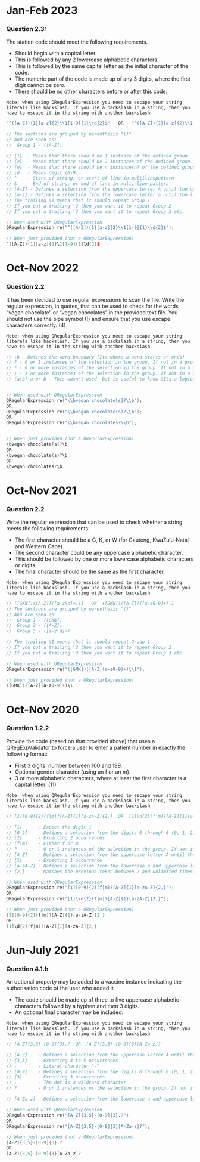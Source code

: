 # Jan-Feb 2023
### Question 2.3:
The station code should meet the following requirements.
- Should begin with a capital letter.
- This is followed by any 2 lowercase alphabetic characters.
- This is followed by the same capital letter as the initial character of the code.
- The numeric part of the code is made up of any 3 digits, where the first digit cannot be zero.
- There should be no other characters before or after this code.

`Note: when using QRegularExpression you need to escape your string literals like backslash. If you use a backslash in a string, then you have to escape it in the string with another backslash`

```c++
"^([A-Z]){1}[a-z]{2}\\1[1-9]{1}\\d{2}$"   OR   "^([A-Z]){1}[a-z]{2}\\1[1-9]{1}[0-9]{2}$"

// The sections are grouped by parenthesis "()"
// And are seen as:
//  Group 1 - ([A-Z])

// {1}  - Means that there should be 1 instance of the defined group
// {2}  - Means that there should be 2 instances of the defined group
// {n}  - Means that there should be n instance(n) of the defined group (replace n with an integer)
// \d   - Means digit (0-9)
// ^    - Start of string, or start of line in multilinepattern
// $    - End of string, or end of line in multi-line pattern
// [A-Z] - Defines a selection from the uppercase letter A until the uppercase letter Z
// [a-z] - Defines a selection from the lowercase letter a until the lowercase letter z
// The trailing \1 means that it should repeat Group 1
// If you put a trailing \2 then you want it to repeat Group 2
// If you put a trailing \3 then you want it to repeat Group 3 etc.

// When used with QRegularExpression
QRegularExpression re("^([A-Z]){1}[a-z]{2}\\1[1-9]{1}\\d{2}$");

// When just provided (not a QRegularExpression)
^([A-Z]){1}[a-z]{2}\1[1-9]{1}\d{2}$
```

# Oct-Nov 2022
### Question 2.2
It has been decided to use regular expressions to scan the file. Write the regular
expression, in quotes, that can be used to check for the words “vegan chocolate” or
“vegan chocolates” in the provided text file. You should not use the pipe symbol (|) and
ensure that you use escape characters correctly. (4)

`Note: when using QRegularExpression you need to escape your string literals like backslash. If you use a backslash in a string, then you have to escape it in the string with another backslash`

```c++
// \b - Defines the word boundary (Its where a word starts or ends)
// ? - 0 or 1 instances of the selection in the group. If not in a group, then it relates to value before it.
// * - 0 or more instances of the selection in the group. If not in a group, then it relates to value before it.
// + - 1 or more instances of the selection in the group. If not in a group, then it relates to value before it.
// (a|b) a or b - This wasn't used, but is useful to know (Its a logical OR)


// When used with QRegularExpression
QRegularExpression re("\\bvegan chocolate[s]?\\b");
OR
QRegularExpression re("\\bvegan chocolate(s)?\\b");
OR
QRegularExpression re("\\bvegan chocolates?\\b");


// When just provided (not a QRegularExpression)
\bvegan chocolate[s]?\b
OR
\bvegan chocolate(s)?\b
OR
\bvegan chocolates?\b
```

# Oct-Nov 2021
### Question 2.2
Write the regular expression that can be used to check whether a string meets the following requirements:
- The first character should be a G, K, or W (for Gauteng, KwaZulu-Natal and Western Cape).
- The second character could be any uppercase alphabetic character.
- This should be followed by one or more lowercase alphabetic characters or digits.
- The final character should be the same as the first character.

`Note: when using QRegularExpression you need to escape your string literals like backslash. If you use a backslash in a string, then you have to escape it in the string with another backslash`

```c++
// ([GKW])([A-Z])([a-z\d]+)\1   OR  ([GKW])([A-Z])([a-z0-9]+)\1
// The sections are grouped by parenthesis "()"
// And are seen as:
//  Group 1 - ([GKW])
//  Group 2 - ([A-Z])
//  Group 3 - ([a-z\d]+)

// The trailing \1 means that it should repeat Group 1
// If you put a trailing \2 then you want it to repeat Group 2
// If you put a trailing \3 then you want it to repeat Group 3 etc.

// When used with QRegularExpression
QRegularExpression re("([GMK])([A-Z](a-z0-9)+)\\1");

// When just provided (not a QRegularExpression)
([GMK])([A-Z](a-z0-9)+)\1
```

# Oct-Nov 2020
### Question 1.2.2
Provide the code (based on that provided above) that uses a QRegExpValidator to force a user to enter a patient number in exactly the following format:
- First 3 digits: number between 100 and 199.
- Optional gender character (using an f or an m).
- 3 or more alphabetic characters, where at least the first character is a capital letter. (11)

`Note: when using QRegularExpression you need to escape your string literals like backslash. If you use a backslash in a string, then you have to escape it in the string with another backslash`

```c++
// [1][0-9]{2}(f|m)?[A-Z]{1}[a-zA-Z]{2,}  OR  [1]\d{2}(f|m)?[A-Z]{1}[a-zA-Z]{2,}

// [1]      - Expect the digit 1 
// [0-9]    - Defines a selection from the digits 0 through 0 (0, 1, 2, 3, 4, 5, 6, 7, 8, 9)
// {2}      - Expecting 2 occurrences
// (f|m)    - Either f or m
// ?        - 0 or 1 instances of the selection in the group. If not in a group, then it relates to value before it.
// [A-Z]    - Defines a selection from the uppercase letter A until the uppercase letter Z
// {1}      - Expecting 1 occurrence
// [a-zA-Z] - Defines a selection from the lowercase a and uppercase letter A until the lowercase Z and uppercase letter Z
// {2,}     - Matches the previous token between 2 and unlimited times, as many times as possible, giving back as needed (greedy)

// When used with QRegularExpression
QRegularExpression re("[1][0-9]{2}(f|m)?[A-Z]{1}[a-zA-Z]{2,}");
OR
QRegularExpression re("[1]\\d{2}(f|m)?[A-Z]{1}[a-zA-Z]{2,}");

// When just provided (not a QRegularExpression)
[1][0-9]{2}(f|m)?[A-Z]{1}[a-zA-Z]{2,}
OR
[1]\d{2}(f|m)?[A-Z]{1}[a-zA-Z]{2,}
```

# Jun-July 2021
### Question 4.1.b
An optional property may be added to a vaccine instance indicating the authorisation code of the user who added it. 
- The code should be made up of three to five uppercase alphabetic characters followed by a hyphen and then 3 digits.
- An optional final character may be included.

`Note: when using QRegularExpression you need to escape your string literals like backslash. If you use a backslash in a string, then you have to escape it in the string with another backslash`

```c++
// [A-Z]{3,5}-[0-9]{3}.?  OR  [A-Z]{3,5}-[0-9]{3}[A-Za-z]?

// [A-Z]    - Defines a selection from the uppercase letter A until the uppercase letter Z
// {3,5}    - Expecting 3 to 5 occurrences
// -        - Literal character "-"
// [0-9]    - Defines a selection from the digits 0 through 0 (0, 1, 2, 3, 4, 5, 6, 7, 8, 9)
// {3}      - Expecting 3 occurrences
// .        - The dot is a wildcard character
// ?        - 0 or 1 instances of the selection in the group. If not in a group, then it relates to value before it.

// [A-Za-z] - Defines a selection from the lowercase a and uppercase letter A until the lowercase Z and uppercase letter Z

// When used with QRegularExpression
QRegularExpression re("[A-Z]{3,5}-[0-9]{3}.?");
OR
QRegularExpression re("[A-Z]{3,5}-[0-9]{3}[A-Za-z]?");

// When just provided (not a QRegularExpression)
[A-Z]{3,5}-[0-9]{3}.?
OR
[A-Z]{3,5}-[0-9]{3}[A-Za-z]?
```